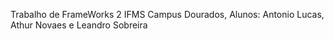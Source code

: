 Trabalho de FrameWorks 2 IFMS Campus Dourados, Alunos: Antonio Lucas, Athur Novaes e Leandro Sobreira
